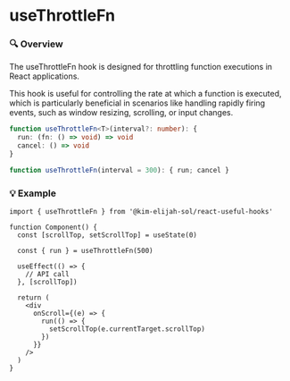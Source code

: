 # useThrottleFn

### 🔍 Overview

The useThrottleFn hook is designed for throttling function executions in React applications.

This hook is useful for controlling the rate at which a function is executed, which is particularly beneficial in scenarios like handling rapidly firing events, such as window resizing, scrolling, or input changes.

```typescript
function useThrottleFn<T>(interval?: number): {
  run: (fn: () => void) => void
  cancel: () => void
}
```

```typescript
function useThrottleFn(interval = 300): { run; cancel }
```

### 💡 Example

```tsx
import { useThrottleFn } from '@kim-elijah-sol/react-useful-hooks'

function Component() {
  const [scrollTop, setScrollTop] = useState(0)

  const { run } = useThrottleFn(500)

  useEffect(() => {
    // API call
  }, [scrollTop])

  return (
    <div
      onScroll={(e) => {
        run(() => {
          setScrollTop(e.currentTarget.scrollTop)
        })
      }}
    />
  )
}
```
